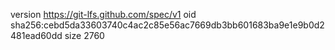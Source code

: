 version https://git-lfs.github.com/spec/v1
oid sha256:cebd5da33603740c4ac2c85e56ac7669db3bb601683ba9e1e9b0d2481ead60dd
size 2760
